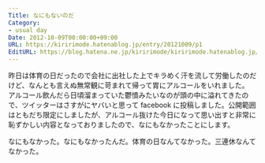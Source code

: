 ```yaml
---
Title: なにもないのだ
Category:
- usual day
Date: 2012-10-09T00:00:00+09:00
URL: https://kiririmode.hatenablog.jp/entry/20121009/p1
EditURL: https://blog.hatena.ne.jp/kiririmode/kiririmode.hatenablog.jp/atom/entry/8454420450078210114
---
```



昨日は体育の日だったので会社に出社した上でキラめく汗を流して労働したのだけど、なんとも言えぬ無常観に苛まれて帰って胃にアルコールをいれました。
アルコール飲んだら日頃溜まっていた鬱憤みたいなのが頭の中に溢れてきたので、ツイッターはさすがにヤバいと思って facebook に投稿しました。公開範囲はともだち限定にしましたが、アルコール抜けた今日になって思い出すと非常に恥ずかしい内容となっておりましたので、なにもなかったことにします。

なにもなかった。なにもなかったんだ。体育の日なんてなかった。三連休なんてなかった。
